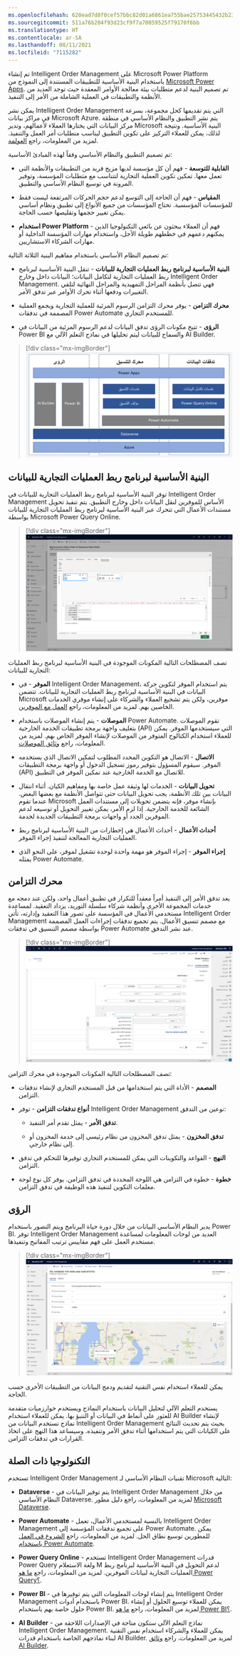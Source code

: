 ```yaml
---
ms.openlocfilehash: 620ead7d8f0cef57bbc82d01a6861ea755bae25753445432b2358b59c5e87717
ms.sourcegitcommit: 511a76b204f93d23cf9f7a70059525f79170f6bb
ms.translationtype: HT
ms.contentlocale: ar-SA
ms.lasthandoff: 08/11/2021
ms.locfileid: "7115282"
---
```

تم إنشاء Intelligent Order Management على Microsoft Power Platform باستخدام البنية الأساسية للتطبيقات المستندة إلى النموذج من [Microsoft Power Apps](/powerapps/maker/model-driven-apps/?azure-portal=true). تم تصميم البنية لدعم متطلبات بيئة معالجة الأوامر المعقدة حيث توجد العديد من الأنظمة والتطبيقات في العملية الشاملة من الأمر إلى التنفيذ.

يمكن نشر Intelligent Order Management التي يتم تقديمها كحل مجموعة، بسرعة في مراكز بيانات Microsoft Azure. يتم نشر التطبيق والنظام الأساسي في منطقة مركز البيانات التي يختارها العملاء لأعمالهم، وتدير Microsoft البنية الأساسية. ونتيجة لذلك، يمكن للعملاء التركيز على تكوين التطبيق ليناسب متطلبات أمر العمل والتنفيذ. لمزيد من المعلومات، راجع [العولمة‬](/dynamics365/intelligent-order-management/globalization/?azure-portal=true).

تم تصميم التطبيق والنظام الأساسي وفقاً لهذه المبادئ الأساسية:

- **القابلية للتوسعة** - فهم أن كل مؤسسة لديها مزيج فريد من التطبيقات والأنظمة التي تعمل معها. تمكين تكوين العملية التجارية لتتناسب مع متطلبات المؤسسة، وتوفير المرونة في توسيع النظام الأساسي والتطبيق.

- **المقياس** - فهم أن الحاجة إلى التوسع لدعم حجم الحركات المرتفعة ليست فقط للمؤسسات المؤسسية. تحتاج المؤسسات من جميع الأنواع إلى تطبيق ونظام أساسي يمكن تغيير حجمها وتقليصها حسب الحاجة.

- **استخدام Power Platform** - فهم أن العملاء يبحثون عن بائعي التكنولوجيا الذين يمكنهم دعمهم في خططهم طويلة الأجل، واستخدام مهارات المؤسسة الداخلية أو مهارات الشركاء الاستشاريين.

تم تصميم النظام الأساسي باستخدام مفاهيم البنية الثلاثة التالية:

- **البنية الأساسية لبرنامج ربط العمليات التجارية للبيانات** - تنقل البنية الأساسية لبرنامج ربط العمليات التجارية لتكامل البيانات؛ البيانات داخل وخارج Intelligent Order Management. فهي تتصل بأنظمة المراحل التمهيدية والمراحل النهائية لتلقي التغييرات ودفعها أثناء تحرك الأوامر عبر تدفق الأمر.

- **محرك التزامن** - يوفر محرك التزامن الرسوم المرئية للعملية التجارية ويجمع العملية المصممة في تدفقات Power Automate للمستخدم التجاري.

- **الرؤى** - تتيح مكونات الرؤى تدفق البيانات لدعم الرسوم المرئية من البيانات في Power BI والسماح للبيانات ليتم تحليلها في نماذج التعلم الآلي مع AI Builder.

> [!div class="mx-imgBorder"]
> [![مخطط للبنية الأساسية لبرنامج ربط العمليات التجارية للبيانات، ومحرك التزامن، والرؤى وكيف تتداخل مع Power Apps، Dataverse، Azure، Power Automate، Power BI وهلم جراً.](../media/architecture-c.png)](../media/architecture-c.png#lightbox)

## <a name="data-pipeline"></a>البنية الأساسية لبرنامج ربط العمليات التجارية للبيانات

توفر البنية الأساسية لبرنامج ربط العمليات التجارية للبيانات في Intelligent Order Management الأساس للموفرين لنقل البيانات داخل وخارج التطبيق. يتم تنفيذ تحويل مستندات الأعمال التي تتحرك عبر البنية الأساسية لبرنامج ربط العمليات التجارية للبيانات بواسطة Microsoft Power Query Online.

> [!div class="mx-imgBorder"]
> [![لقطة شاشة تعرض تكوين Power query للبنية الأساسية لبرنامج ربط العمليات التجارية للبيانات.](../media/power-query-configuration-ss.png)](../media/power-query-configuration-ss.png#lightbox)

تصف المصطلحات التالية المكونات الموجودة في البنية الأساسية لبرنامج ربط العمليات التجارية للبيانات:

- **الموفر** - في Intelligent Order Management، يتم استخدام الموفر لتكوين حركة البيانات في البنية الأساسية لبرنامج ربط العمليات التجارية للبيانات. تتضمن Microsoft موفرين، ولكن يتم تشجيع العملاء والشركاء على إنشاء موفري الخدمات الخاصين بهم. لمزيد من المعلومات، راجع [العمل مع الموفرين](/dynamics365/intelligent-order-management/work-providers/?azure-portal=true).

- **الموصلات** - يتم إنشاء الموصلات باستخدام Power Automate. تقوم الموصلات بتغليف واجهة برمجة تطبيقات الخدمة الخارجية (API) التي سيستخدمها الموفر. يمكن للعملاء استخدام الكتالوج المتوفر من الموصلات لإنشاء الموفر الخاص بهم. لمزيد من المعلومات، راجع [وثائق الموصلات](/connectors/?azure-portal=true).

- **الاتصال** - الاتصال هو التكوين المحدد المطلوب لتمكين الاتصال الذي يستخدمه الموفر. سيقوم المسؤول بتوفير رموز تسجيل الدخول أو واجهة برمجة التطبيقات (API) للاتصال مع الخدمة الخارجية عند تمكين الموفر في التطبيق.

- **تحويل البيانات** - الخدمات لها وثيقة عمل خاصة بها ومفاهيم الكيان. أثناء انتقال البيانات بين تلك الأنظمة، يجب تحويل البيانات حتى تتواصل الأنظمة مع بعضها البعض. عندما تقوم Microsoft بإنشاء موفر، فإنه يتضمن تحويلات إلى مستندات العمل الشائعة للخدمة الخارجية. إذا لزم الأمر، يمكن تغيير التحويل أو توسيعه لدعم الموفرين الجدد أو واجهات برمجة التطبيقات الجديدة لخدمة.

- **أحداث الأعمال** - أحداث الأعمال هي إخطارات من البنية الأساسية لبرنامج ربط العمليات التجارية المعالجة لتنفيذ إجراء الموفر.

- **إجراء الموفر** - إجراء الموفر هو مهمة واحدة لوحدة تشغيل لموفر، على النحو الذي يمثله Power Automate.

## <a name="orchestration-engine"></a>محرك التزامن

يعد تدفق الأمر إلى التنفيذ أمراً معقداً للتكرار في تطبيق أعمال واحد، ولكن عند دمجه مع خدمات المجموعة الأخرى وأنظمة شركاء سلسلة التوريد، يزداد التعقيد. لمساعدة مستخدمي الأعمال في المؤسسة على تصور هذا التعقيد وإدارته، تأتي Intelligent Order Management مع مصمم تنسيق الأعمال. يتم تجميع تدفقات إجراءات العمل المصممة بواسطة مصمم التنسيق في تدفقات Power Automate عند نشر التدفق.

> [!div class="mx-imgBorder"]
> [![لقطة شاشة تعرض تكوين قاعدة نهج لمحرك التزامن.](../media/policy-rule-configuration-ss.jpg)](../media/policy-rule-configuration-ss.jpg#lightbox)

تصف المصطلحات التالية المكونات الموجودة في محرك التزامن:

- **المصمم** - الأداة التي يتم استخدامها من قبل المستخدم التجاري لإنشاء تدفقات التزامن.

- **أنواع تدفقات التزامن** - توفر Intelligent Order Management نوعين من التدفق:

  - **تدفق الأمر** - يمثل تقدم أمر التنفيذ.

  - **تدفق المخزون** - يمثل تدفق المخزون من نظام رئيسي إلى خدمة المخزون أو إلى نظام خارجي.

- **النهج** - القواعد والتكوينات التي يمكن للمستخدم التجاري توفيرها للتحكم في تدفق التزامن.

- **خطوة** - خطوة في التزامن هي اللوحة المحددة في تدفق التزامن. يوفر كل نوع لوحة معلمات التكوين لتنفيذ هذه الوظيفة في تدفق التزامن.

## <a name="insights"></a>الرؤى

يدير النظام الأساسي البيانات من خلال دورة حياة البرنامج ويتم التصور باستخدام Power BI. توفر Intelligent Order Management العديد من لوحات المعلومات لمساعدة مستخدم العمل على فهم مقاييس ترتيب المفاتيح وتنفيذها.

> [!div class="mx-imgBorder"]
> [![لقطة شاشة لـ Dynamics 365 Intelligent Order Management تعرض خريطة لعملية الشحن.](../media/intelligent-dashboard-ss.png)](../media/intelligent-dashboard-ss.png#lightbox)

يمكن للعملاء استخدام نفس التقنية لتقديم ودمج البيانات من التطبيقات الأخرى حسب الحاجة.

يستخدم التعلم الآلي لتحليل البيانات باستخدام النماذج ويستخدم خوارزميات متقدمة للعثور على أنماط في البيانات أو التنبؤ بها. يمكن للعملاء استخدام AI Builder لإنشاء نماذج تستخدم البيانات من Intelligent Order Management بحيث يتم تحديث النتائج على الكيانات التي يتم استخدامها أثناء تدفق الأمر وتنفيذه. وسيساعد هذا النهج على اتخاذ القرارات في تدفقات التزامن.

## <a name="related-technology"></a>التكنولوجيا ذات الصلة

تستخدم Intelligent Order Management تقنيات النظام الأساسي لـ Microsoft التالية:

- **Dataverse** - يتم توفير البيانات في Intelligent Order Management من خلال النظام الأساسي Dataverse. لمزيد من المعلومات، راجع دليل مطور [Microsoft Dataverse](/powerapps/developer/data-platform/overview/?azure-portal=true).

- **Power Automate** - بالنسبة لمستخدمي الأعمال، تعمل Intelligent Order Management على تجميع تدفقات المؤسسة إلى Power Automate. يمكن للمطورين توسيع نطاق الحل. لمزيد من المعلومات، راجع [الشروع في العمل باستخدام Power Automate](/power-automate/getting-started/?azure-portal=true).

- **Power Query Online** - تستخدم Intelligent Order Management قدرات Power Query ولغة الاستعلام M لدعم التحويل في البنية الأساسية لبرنامج ربط العمليات التجارية لبيانات الموفرين. لمزيد من المعلومات، راجع [ما هو Power Query؟](/power-query/power-query-what-is-power-query/?azure-portal=true).

- **Power BI** - يتم إنشاء لوحات المعلومات التي يتم توفيرها في Intelligent Order Management باستخدام أدوات Power BI. يمكن للعملاء توسيع الحلول أو إنشاء حلول خاصة بهم باستخدام Power BI. لمزيد من المعلومات، راجع [ما هو Power BI؟](/power-bi/fundamentals/power-bi-overview/?azure-portal=true).

- **AI Builder** - نماذج التعلم الآلي ستكون متاحة في الإصدارات اللاحقة من Intelligent Order Management. يمكن للعملاء والشركاء استخدام نفس التقنية لبناء نماذجهم الخاصة باستخدام قدرات AI Builder. لمزيد من المعلومات، راجع [وثائق AI Builder](/ai-builder/?azure-portal=true).
